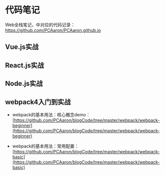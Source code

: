 # 代码笔记

Web全栈笔记，中对应的代码记录：https://github.com/PCAaron/PCAaron.github.io 

## Vue.js实战

## React.js实战

## Node.js实战   

## webpack4入门到实战
* webpack的基本用法：核心概念demo：
  [https://github.com/PCAaron/blogCode/tree/master/webpack/webpack-beginner](https://github.com/PCAaron/blogCode/tree/master/webpack/webpack-beginner)      
  
* webpack的基本用法：常用配置：
  [https://github.com/PCAaron/blogCode/tree/master/webpack/webpack-basic](https://github.com/PCAaron/blogCode/tree/master/webpack/webpack-basic)
  